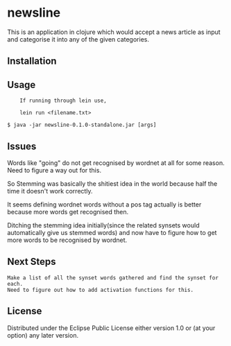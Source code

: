 # newsline

This is an application in clojure which would accept a news article as input and categorise it into any of the given categories.

## Installation


## Usage

		If running through lein use,

		lein run <filename.txt>

    $ java -jar newsline-0.1.0-standalone.jar [args]


## Issues

Words like "going" do not get recognised by wordnet at all for some reason. Need to figure a way out for this.

So Stemming was basically the shitiest idea in the world because half the time it doesn't work correctly.

It seems defining wordnet words without a pos tag actually is better because more words get recognised then.

Ditching the stemming idea initially(since the related synsets would automatically give us stemmed words) and now have to figure how to get more words to be recognised by wordnet.

## Next Steps

	Make a list of all the synset words gathered and find the synset for each.
	Need to figure out how to add activation functions for this.

## License

Distributed under the Eclipse Public License either version 1.0 or (at
your option) any later version.
